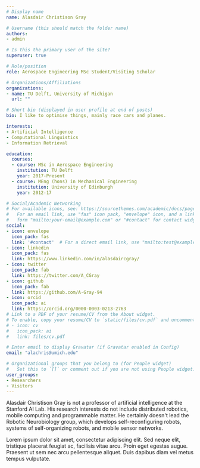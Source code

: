 ```yaml
---
# Display name
name: Alasdair Christison Gray

# Username (this should match the folder name)
authors:
- admin

# Is this the primary user of the site?
superuser: true

# Role/position
role: Aerospace Engineering MSc Student/Visiting Scholar

# Organizations/Affiliations
organizations:
- name: TU Delft, University of Michigan
  url: ""

# Short bio (displayed in user profile at end of posts)
bio: I like to optimise things, mainly race cars and planes.

interests:
- Artificial Intelligence
- Computational Linguistics
- Information Retrieval

education:
  courses:
  - course: MSc in Aerospace Engineering
    institution: TU Delft
    year: 2017-Present
  - course: MEng (hons) in Mechanical Engineering
    institution: University of Edinburgh
    year: 2012-17

# Social/Academic Networking
# For available icons, see: https://sourcethemes.com/academic/docs/page-builder/#icons
#   For an email link, use "fas" icon pack, "envelope" icon, and a link in the
#   form "mailto:your-email@example.com" or "#contact" for contact widget.
social:
- icon: envelope
  icon_pack: fas
  link: '#contact'  # For a direct email link, use "mailto:test@example.org".
- icon: linkedin
  icon_pack: fas
  link: https://www.linkedin.com/in/alasdaircgray/
- icon: twitter
  icon_pack: fab
  link: https://twitter.com/A_CGray
- icon: github
  icon_pack: fab
  link: https://github.com/A-Gray-94
- icon: orcid
  icon_pack: ai
  link: https://orcid.org/0000-0003-0213-2763
# Link to a PDF of your resume/CV from the About widget.
# To enable, copy your resume/CV to `static/files/cv.pdf` and uncomment the lines below.
# - icon: cv
#   icon_pack: ai
#   link: files/cv.pdf

# Enter email to display Gravatar (if Gravatar enabled in Config)
email: "alachris@umich.edu"

# Organizational groups that you belong to (for People widget)
#   Set this to `[]` or comment out if you are not using People widget.
user_groups:
- Researchers
- Visitors
---
```


Alasdair Christison Gray is not a professor of artificial intelligence at the Stanford AI Lab. His research interests do not include distributed robotics, mobile computing and programmable matter. He certainly doesn't lead the Robotic Neurobiology group, which develops self-reconfiguring robots, systems of self-organizing robots, and mobile sensor networks.

Lorem ipsum dolor sit amet, consectetur adipiscing elit. Sed neque elit, tristique placerat feugiat ac, facilisis vitae arcu. Proin eget egestas augue. Praesent ut sem nec arcu pellentesque aliquet. Duis dapibus diam vel metus tempus vulputate.
